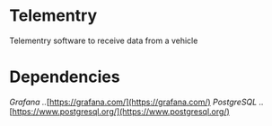 # Telementry
Telementry software to receive data from a vehicle

# Dependencies
*Grafana
..*[https://grafana.com/](https://grafana.com/)
*PostgreSQL
..*[https://www.postgresql.org/](https://www.postgresql.org/)
